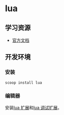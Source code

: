 # lua

## 学习资源

- [官方文档](https://www.lua.org/docs.html)

## 开发环境

### 安装

```sh
scoop install lua
```

### 编辑器

安装[lua 扩展](https://github.com/sumneko/lua-language-server)和[lua 调试扩展](https://marketplace.visualstudio.com/items?itemName=actboy168.lua-debug)。
